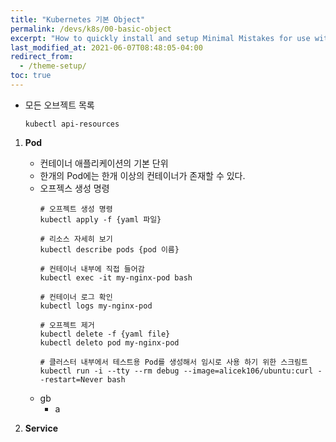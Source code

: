```yaml
---
title: "Kubernetes 기본 Object"
permalink: /devs/k8s/00-basic-object
excerpt: "How to quickly install and setup Minimal Mistakes for use with GitHub Pages."
last_modified_at: 2021-06-07T08:48:05-04:00
redirect_from:
  - /theme-setup/
toc: true
---
```


- 모든 오브젝트 목록
	```
	kubectl api-resources
	```

1. **Pod**
	- 컨테이너 애플리케이션의 기본 단위
	- 한개의 Pod에는 한개 이상의 컨테이너가 존재할 수 있다.
	- 오프젝스 생성 명령
		```
		# 오프젝트 생성 명령
		kubectl apply -f {yaml 파일}
		
		# 리소스 자세히 보기
		kubectl describe pods {pod 이름}
		
		# 컨테이너 내부에 직접 들어감
		kubectl exec -it my-nginx-pod bash
		
		# 컨테이너 로그 확인
		kubectl logs my-nginx-pod
		
		# 오프젝트 제거
		kubectl delete -f {yaml file}
		kubectl deleto pod my-nginx-pod
		
		# 클러스터 내부에서 테스트용 Pod를 생성해서 임시로 사용 하기 위한 스크림트
		kubectl run -i --tty --rm debug --image=alicek106/ubuntu:curl --restart=Never bash
		```
	- gb
		- a
		

2. **Service**

